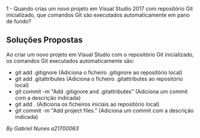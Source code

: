 1 - Quando crias um novo projeto em Visual Studio 2017 com
repositório Git inicializado, que comandos Git são executados
automaticamente em pano de fundo?

## Soluções Propostas

Ao criar um novo projeto em Visual Studio com o repositório
Git inicializado, os comandos Git executados automaticamente são:
* git add .gitignore (Adiciona o ficheiro .gitignore ao
repositório local)
* git add .gitattributes (Adiciona o ficheiro .gitattributes
ao repositório local)
* git commit -m "Add .gitignore and .gitattributes" (Adiciona um commit com a descrição indicada)
* git add . (Adiciona os ficheiros iniciais ao repositório local)
* git commit -m "Add project files." (Adiciona um commit com a descrição indicada)

*By Gabriel Nunes a21700063*
